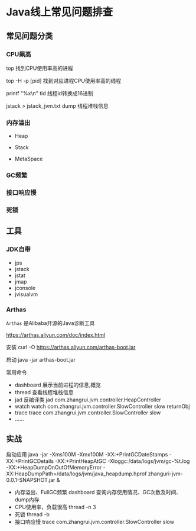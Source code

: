 # Java线上常见问题排查

## 常见问题分类

### CPU飙高
top 
找到CPU使用率高的进程

top -H -p [pid] 
找到对应进程CPU使用率高的线程

printf "%x\n" tid
线程id转换成16进制

jstack > jstack_jvm.txt
dump 线程堆栈信息

### 内存溢出

* Heap

* Stack

* MetaSpace

### GC频繁

### 接口响应慢

### 死锁

## 工具

### JDK自带
* jps
* jstack
* jstat
* jmap
* jconsole
* jvisualvm


### Arthas

`Arthas` 是Alibaba开源的Java诊断工具

https://arthas.aliyun.com/doc/index.html

安装
curl -O https://arthas.aliyun.com/arthas-boot.jar

启动
java -jar arthas-boot.jar

常用命令
* dashboard
    展示当前进程的信息,概览
* thread
    查看线程堆栈信息
* jad
    反编译类
    jad com.zhangrui.jvm.controller.HeapController
* watch
    watch com.zhangrui.jvm.controller.SlowController slow returnObj
* trace 
    trace com.zhangrui.jvm.controller.SlowController slow
* ……




## 实战

启动应用
java -jar -Xms100M -Xmx100M -XX:+PrintGCDateStamps -XX:+PrintGCDetails -XX:+PrintHeapAtGC -Xloggc:/data/logs/jvm/gc-%t.log -XX:+HeapDumpOnOutOfMemoryError -XX:HeapDumpPath=/data/logs/jvm/java_heapdump.hprof zhanguri-jvm-0.0.1-SNAPSHOT.jar &



* 内存溢出、FullGC频繁
  dashboard
  查询内存使用情况、GC次数及时间、dump内存
* CPU使用率，负载很高
    thread -n 3
* 死锁
    thread -b
* 接口响应慢
    trace com.zhangrui.jvm.controller.SlowController slow
    